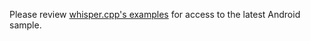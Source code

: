 Please review [whisper.cpp's examples](https://github.com/ggerganov/whisper.cpp/tree/master/examples) for access to the latest Android sample.
